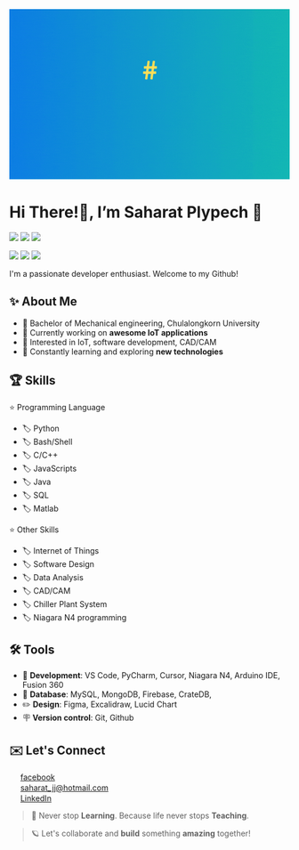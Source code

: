 <img src="gif/Github_Header_Banner.gif" width="980" height="306">

# Hi There!👋, I’m **Saharat Plypech** 📣

<img src="https://img.shields.io/static/v1?label=Code Base&message=Python&color=brightgreen&logo=python">
<img src="https://img.shields.io/static/v1?label=Uptime&message=100%&color=brightgreen">
<img src="https://img.shields.io/badge/Version-1.1.5-informational">

[<img src="https://img.shields.io/badge/Python-3776AB?style=for-the-badge&logo=python&logoColor=white" />](https://github.com/Saharatjj/CU-Project/tree/develop/Python_Game)
[<img src="https://img.shields.io/badge/RASPBERRY%20PI-C51A4A.svg?&style=for-the-badge&logo=raspberry%20pi&logoColor=white" />](https://github.com/Saharatjj/CU-Project/tree/develop/RaspberryPi)
[<img src="https://img.shields.io/badge/Arduino_IDE-00979D?style=for-the-badge&logo=arduino&logoColor=white" />](https://github.com/Saharatjj/CU-Project/tree/develop/Esp32)

I'm a passionate developer enthusiast. Welcome to my Github!

## ✨ **About Me**
- 💼 Bachelor of Mechanical engineering, Chulalongkorn University
- 🔭 Currently working on **awesome IoT applications**
- 👀 Interested in IoT, software development, CAD/CAM
- 🌱 Constantly learning and exploring **new technologies**

## 🏆 **Skills**
⭐ Programming Language
- 🏷️ Python
- 🏷️ Bash/Shell
- 🏷️ C/C++
- 🏷️ JavaScripts
- 🏷️ Java
- 🏷️ SQL
- 🏷️ Matlab

⭐ Other Skills
- 🏷️ Internet of Things
- 🏷️ Software Design
- 🏷️ Data Analysis
- 🏷️ CAD/CAM
- 🏷️ Chiller Plant System
- 🏷️ Niagara N4 programming

## 🛠️ **Tools**
- 📝 **Development**: VS Code, PyCharm, Cursor, Niagara N4, Arduino IDE, Fusion 360
- 🧊 **Database**: MySQL, MongoDB, Firebase, CrateDB, 
- ✏️ **Design**: Figma, Excalidraw, Lucid Chart
- 🪧 **Version control**: Git, Github

## ✉️ **Let's Connect**
<img height="16" width="16" src="https://img.icons8.com/color/50/000000/facebook.png" a=""/> [facebook] <br/>
<img height="16" width="16" src="https://img.icons8.com/fluency/48/000000/mail.png"/> saharat_jj@hotmail.com <br/>
<img height="16" width="16" src="https://img.icons8.com/color/48/000000/linkedin.png"/> [LinkedIn]

> 🌟 Never stop **Learning**. Because life never stops **Teaching**.

> 🪐 Let's collaborate and **build** something **amazing** together!

[facebook]: https://web.facebook.com/saharatplypech/
[LinkedIn]: https://www.linkedin.com/in/saharat-plypech-a68767219


<!---
Saharatjj/Saharatjj is a ✨ special ✨ repository because its `README.md` (this file) appears on your GitHub profile.
You can click the Preview link to take a look at your changes.
--->
